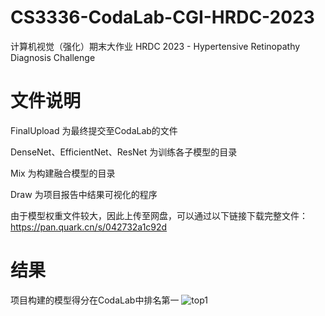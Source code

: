 # CS3336-CodaLab-CGI-HRDC-2023
计算机视觉（强化）期末大作业 HRDC 2023 - Hypertensive Retinopathy Diagnosis Challenge

# 文件说明
FinalUpload 为最终提交至CodaLab的文件

DenseNet、EfficientNet、ResNet 为训练各子模型的目录

Mix 为构建融合模型的目录

Draw 为项目报告中结果可视化的程序

由于模型权重文件较大，因此上传至网盘，可以通过以下链接下载完整文件：<https://pan.quark.cn/s/042732a1c92d>
# 结果
项目构建的模型得分在CodaLab中排名第一
![top1](https://github.com/user-attachments/assets/59fcd17e-3c2b-4717-b376-476435bcdf8c)

